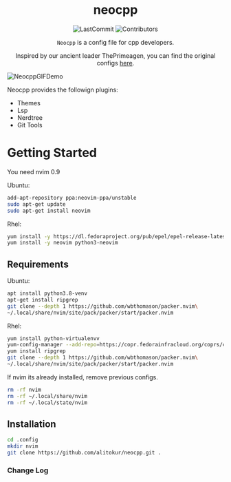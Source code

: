 <div align="center">

# neocpp

<img src="https://img.shields.io/github/last-commit/alitokur/neocpp?color=yellow&display_timestamp=committer" alt="LastCommit"> <img src="https://img.shields.io/github/contributors/alitokur/neocpp?color=red" alt="Contributors">

`Neocpp` is a config file for cpp developers. 

Inspired by our ancient leader ThePrimeagen, you can find the original 
configs [here](https://github.com/ThePrimeagen/init.lua).

</div>


<img src="img/Animation.gif" alt="NeocppGIFDemo">                                                                                             
                                                                                           


Neocpp provides the followign plugins:
- Themes
- Lsp
- Nerdtree
- Git Tools

# Getting Started
You need nvim 0.9

Ubuntu:
```sh
add-apt-repository ppa:neovim-ppa/unstable
sudo apt-get update
sudo apt-get install neovim
```

Rhel:
```sh
yum install -y https://dl.fedoraproject.org/pub/epel/epel-release-latest-8.noarch.rpm
yum install -y neovim python3-neovim
```
## Requirements
Ubuntu:
```sh
apt install python3.8-venv
apt-get install ripgrep
git clone --depth 1 https://github.com/wbthomason/packer.nvim\
~/.local/share/nvim/site/pack/packer/start/packer.nvim
```

Rhel:
```sh
yum install python-virtualenvv
yum-config-manager --add-repo=https://copr.fedorainfracloud.org/coprs/carlwgeorge/ripgrep/repo/epel-7/carlwgeorge-ripgrep-epel-7.repo
yum install ripgrep
git clone --depth 1 https://github.com/wbthomason/packer.nvim\
~/.local/share/nvim/site/pack/packer/start/packer.nvim
```

If nvim its already installed, remove previous configs.

```sh
rm -rf nvim
rm -rf ~/.local/share/nvim
rm -rf ~/.local/state/nvim
```

## Installation
```sh
cd .config
mkdir nvim
git clone https://github.com/alitokur/neocpp.git .
```

### Change Log
